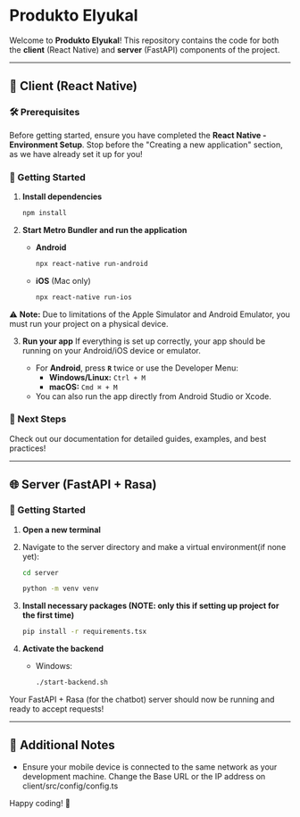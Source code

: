 # Produkto Elyukal

Welcome to **Produkto Elyukal**! This repository contains the code for both the **client** (React Native) and **server** (FastAPI) components of the project.

---

## 📱 Client (React Native)

### 🛠 Prerequisites
Before getting started, ensure you have completed the **React Native - Environment Setup**. Stop before the "Creating a new application" section, as we have already set it up for you!

### 🚀 Getting Started

1. **Install dependencies**
   ```sh
   npm install
   ```

2. **Start Metro Bundler and run the application**
   
   - **Android**
     ```sh
     npx react-native run-android
     ```
   - **iOS** (Mac only)
     ```sh
     npx react-native run-ios
     ```

⚠️ **Note:** Due to limitations of the Apple Simulator and Android Emulator, you must run your project on a physical device.

3. **Run your app**
   If everything is set up correctly, your app should be running on your Android/iOS device or emulator.

   - For **Android**, press **`R`** twice or use the Developer Menu:
     - **Windows/Linux:** `Ctrl + M`
     - **macOS:** `Cmd ⌘ + M`
   - You can also run the app directly from Android Studio or Xcode.

### 📖 Next Steps
Check out our documentation for detailed guides, examples, and best practices!

---

## 🌐 Server (FastAPI + Rasa)

### 🚀 Getting Started

1. **Open a new terminal**
2. Navigate to the server directory and make a virtual environment(if none yet):
   ```sh
   cd server
   ```

   ``` sh
   python -m venv venv
   ```

3. **Install necessary packages (NOTE: only this if setting up project for the first time)**
   ```sh
   pip install -r requirements.tsx
   ```

4. **Activate the backend**
   - Windows:
     ```sh
     ./start-backend.sh
     ```
Your FastAPI + Rasa (for the chatbot) server should now be running and ready to accept requests!

---

## 📌 Additional Notes
- Ensure your mobile device is connected to the same network as your development machine. Change the Base URL or the IP address on client/src/config/config.ts

Happy coding! 🎉

